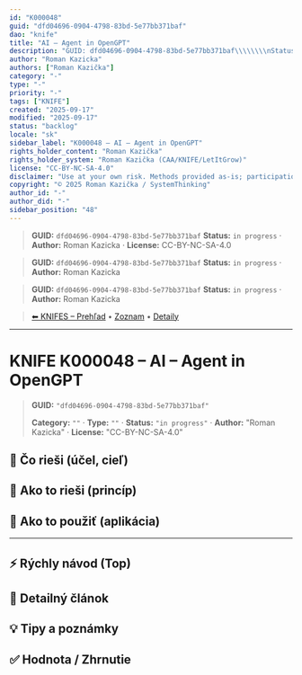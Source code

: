 ```yaml
---
id: "K000048"
guid: "dfd04696-0904-4798-83bd-5e77bb371baf"
dao: "knife"
title: "AI – Agent in OpenGPT"
description: "GUID: dfd04696-0904-4798-83bd-5e77bb371baf\\\\\\\\nStatus: in progress · Author: Roman Kazicka · License: CC-BY-NC-SA-4.0"
author: "Roman Kazicka"
authors: ["Roman Kazička"]
category: "-"
type: "-"
priority: "-"
tags: ["KNIFE"]
created: "2025-09-17"
modified: "2025-09-17"
status: "backlog"
locale: "sk"
sidebar_label: "K000048 – AI – Agent in OpenGPT"
rights_holder_content: "Roman Kazička"
rights_holder_system: "Roman Kazička (CAA/KNIFE/LetItGrow)"
license: "CC-BY-NC-SA-4.0"
disclaimer: "Use at your own risk. Methods provided as-is; participation is voluntary and context-aware."
copyright: "© 2025 Roman Kazička / SystemThinking"
author_id: "-"
author_did: "-"
sidebar_position: "48"
---
```

<!-- body:start -->

<!-- fm-visible: start -->
> **GUID:** `dfd04696-0904-4798-83bd-5e77bb371baf`
> **Status:** `in progress` · **Author:** Roman Kazicka · **License:** CC-BY-NC-SA-4.0
<!-- fm-visible: end -->
<!-- body:start -->

<!-- fm-visible: start -->
> **GUID:** `dfd04696-0904-4798-83bd-5e77bb371baf`
> **Status:** `in progress` · **Author:** Roman Kazicka
<!-- fm-visible: end -->
<!-- body:start -->

<!-- fm-visible: start -->
> **GUID:** `dfd04696-0904-4798-83bd-5e77bb371baf`
> **Status:** `in progress` · **Author:** Roman Kazicka
<!-- fm-visible: end -->
<!-- body:start -->

<!-- nav:knifes -->
> [⬅ KNIFES – Prehľad](../overview.md) • [Zoznam](../KNIFE_Overview_List.md) • [Detaily](../KNIFE_Overview_Details.md)
---
# KNIFE K000048 – AI – Agent in OpenGPT
<!-- fm-visible: start -->

> **GUID:** `"dfd04696-0904-4798-83bd-5e77bb371baf"`
>   
> **Category:** `""` · **Type:** `""` · **Status:** `"in progress"` · **Author:** "Roman Kazicka" · **License:** "CC-BY-NC-SA-4.0"
<!-- fm-visible: end -->


## 🎯 Čo rieši (účel, cieľ)

## 🧩 Ako to rieši (princíp)

## 🧪 Ako to použiť (aplikácia)

---

## ⚡ Rýchly návod (Top)

## 📜 Detailný článok

## 💡 Tipy a poznámky

## ✅ Hodnota / Zhrnutie
